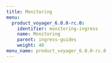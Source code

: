 ```yaml
---
title: Monitoring
menu:
  product_voyager_6.0.0-rc.0:
    identifier: monitoring-ingress
    name: Monitoring
    parent: ingress-guides
    weight: 40
menu_name: product_voyager_6.0.0-rc.0
---
```

